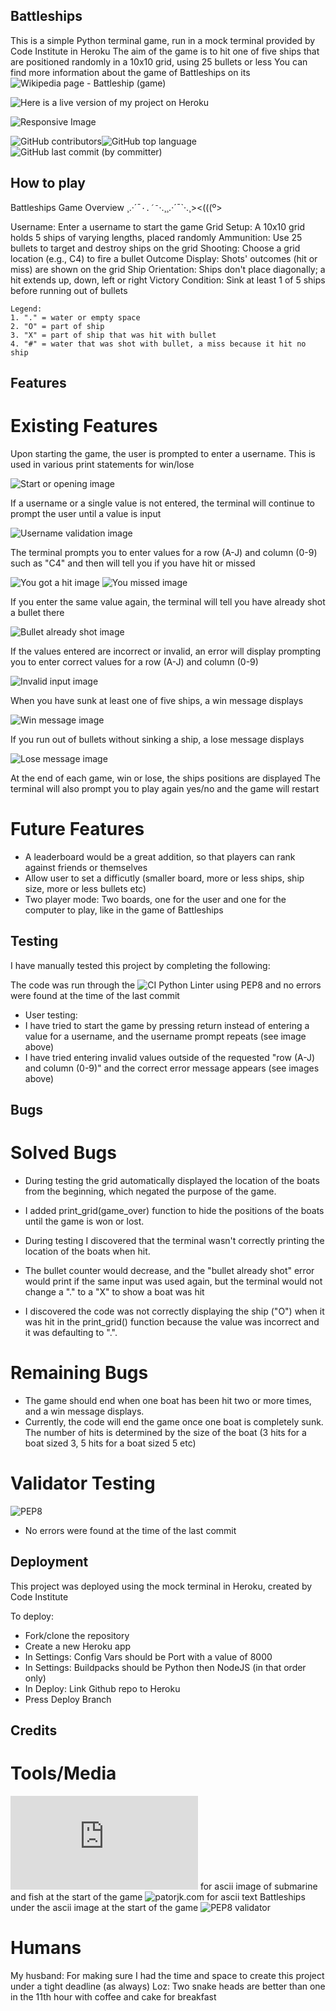 ## Battleships

This is a simple Python terminal game, run in a mock terminal provided by Code Institute in Heroku
The aim of the game is to hit one of five ships that are positioned randomly in a 10x10 grid, using 25 bullets or less
You can find more information about the game of Battleships on its ![Wikipedia page - Battleship (game)](https://en.wikipedia.org/wiki/Battleship_(game))

![Here is a live version of my project on Heroku](https://pp3-battleship-august2023-9cb0d7252a27.herokuapp.com)

![Responsive Image](https://github.com/rahcancode/pp3-battleship/blob/main/media/responsive.PNG)

![GitHub contributors](https://img.shields.io/github/contributors-anon/rahcancode/pp3-battleship)![GitHub top language](https://img.shields.io/github/languages/top/rahcancode/pp3-battleship)
![GitHub last commit (by committer)](https://img.shields.io/github/last-commit/rahcancode/pp3-battleship)
## How to play

Battleships Game Overview ¸.·´¯`·.´¯`·.¸¸.·´¯`·.¸><(((º>

Username: Enter a username to start the game
Grid Setup: A 10x10 grid holds 5 ships of varying lengths, placed randomly
Ammunition: Use 25 bullets to target and destroy ships on the grid
Shooting: Choose a grid location (e.g., C4) to fire a bullet
Outcome Display: Shots' outcomes (hit or miss) are shown on the grid
Ship Orientation: Ships don't place diagonally; a hit extends up, down, left or right
Victory Condition: Sink at least 1 of 5 ships before running out of bullets

    Legend:
    1. "." = water or empty space
    2. "O" = part of ship
    3. "X" = part of ship that was hit with bullet
    4. "#" = water that was shot with bullet, a miss because it hit no ship

## Features
# Existing Features

Upon starting the game, the user is prompted to enter a username. This is used in various print statements for win/lose

![Start or opening image](https://github.com/rahcancode/pp3-battleship/blob/main/media/open.PNG)

If a username or a single value is not entered, the terminal will continue to prompt the user until a value is input

![Username validation image](https://github.com/rahcancode/pp3-battleship/blob/main/media/usernamevalidation.PNG)

The terminal prompts you to enter values for a row (A-J) and column (0-9) such as "C4" and then will tell you if you have hit or missed

![You got a hit image](https://github.com/rahcancode/pp3-battleship/blob/main/media/hit.PNG)
![You missed image](https://github.com/rahcancode/pp3-battleship/blob/main/media/miss.PNG)

If you enter the same value again, the terminal will tell you have already shot a bullet there

![Bullet already shot image](https://github.com/rahcancode/pp3-battleship/blob/main/media/alreadyshot.PNG)

If the values entered are incorrect or invalid, an error will display prompting you to enter correct values for a row (A-J) and column (0-9)

![Invalid input image](https://github.com/rahcancode/pp3-battleship/blob/main/media/invalidinput.PNG)

When you have sunk at least one of five ships, a win message displays

![Win message image](https://github.com/rahcancode/pp3-battleship/blob/main/media/win.PNG)

If you run out of bullets without sinking a ship, a lose message displays

![Lose message image](https://github.com/rahcancode/pp3-battleship/blob/main/media/lose.PNG)

At the end of each game, win or lose, the ships positions are displayed
The terminal will also prompt you to play again yes/no and the game will restart
# Future Features

- A leaderboard would be a great addition, so that players can rank against friends or themselves
- Allow user to set a difficutly (smaller board, more or less ships, ship size, more or less bullets etc)
- Two player mode: Two boards, one for the user and one for the computer to play, like in the game of Battleships

## Testing

I have manually tested this project by completing the following:

The code was run through the ![CI Python Linter using PEP8](https://pep8ci.herokuapp.com/#) and no errors were found at the time of the last commit

- User testing:
- I have tried to start the game by pressing return instead of entering a value for a username, and the username prompt repeats (see image above)
- I have tried entering invalid values outside of the requested "row (A-J) and column (0-9)" and the correct error message appears (see images above)

## Bugs
# Solved Bugs

- During testing the grid automatically displayed the location of the boats from the beginning, which negated the purpose of the game. 
- I added print_grid(game_over) function to hide the positions of the boats until the game is won or lost.

- During testing I discovered that the terminal wasn't correctly printing the location of the boats when hit. 
- The bullet counter would decrease, and the "bullet already shot" error would print if the same input was used again, but the terminal would not change a "." to a "X" to show a boat was hit
- I discovered the code was not correctly displaying the ship ("O") when it was hit in the print_grid() function because the value was incorrect and it was defaulting to ".".
# Remaining Bugs

- The game should end when one boat has been hit two or more times, and a win message displays.
- Currently, the code will end the game once one boat is completely sunk. The number of hits is determined by the size of the boat (3 hits for a boat sized 3, 5 hits for a boat sized 5 etc)
# Validator Testing

![PEP8](https://pep8ci.herokuapp.com/#)
-  No errors were found at the time of the last commit
## Deployment

This project was deployed using the mock terminal in Heroku, created by Code Institute

To deploy:
- Fork/clone the repository
- Create a new Heroku app
- In Settings: Config Vars should be Port with a value of 8000
- In Settings: Buildpacks should be Python then NodeJS (in that order only)
- In Deploy: Link Github repo to Heroku
- Press Deploy Branch

## Credits
# Tools/Media

![ASCII Art](https://asciiart.website/index.php?art=transportation/nautical) for ascii image of submarine and fish at the start of the game
![patorjk.com](https://patorjk.com/software/taag/#p=display&f=Digital&t=Battleships) for ascii text Battleships under the ascii image at the start of the game
![PEP8 validator](https://pep8ci.herokuapp.com/#)

# Humans

My husband: For making sure I had the time and space to create this project under a tight deadline (as always)
Loz: Two snake heads are better than one in the 11th hour with coffee and cake for breakfast
